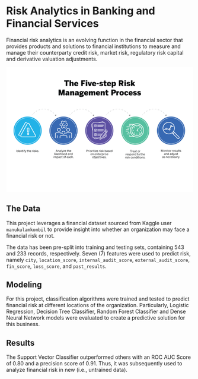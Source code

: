 # Risk Analytics in Banking and Financial Services

Financial risk analytics is an evolving function in the financial sector that provides products and solutions to financial institutions to measure and manage their counterparty credit risk, market risk, regulatory risk capital and derivative valuation adjustments. 

![risk analytics](img/risk.png)

## The Data
This project leverages a financial dataset sourced from Kaggle user `manukulamkombil` to provide insight into whether an organization may face a financial risk or not.

The data has been pre-split into training and testing sets, containing 543 and 233 records, respectively. Seven (7) features were used to predict risk, namely `city`, `location_score`, `internal_audit_score`, `external_audit_score`, `fin_score`, `loss_score`, and `past_results`. 

## Modeling
For this project, classification algorithms were trained and tested to predict financial risk at different locations of the organization. Particularly, Logistic Regression, Decision Tree Classifier, Random Forest Classifier and Dense Neural Network models were evaluated to create a predictive solution for this business.

## Results
The Support Vector Classifier outperformed others with an ROC AUC Score of 0.80 and a precision score of 0.91. Thus, it was subsequently used to analyze financial risk in new (i.e., untrained data).

